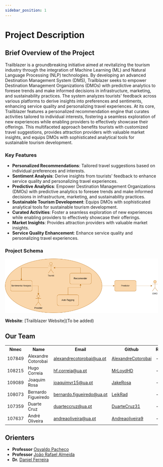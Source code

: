 ```yaml
---
sidebar_position: 1
---
```


# Project Description

## Brief Overview of the Project

Trailblazer is a groundbreaking initiative aimed at revitalizing the tourism industry through the integration of Machine Learning (ML) and Natural Language Processing (NLP) technologies. By developing an advanced Destination Management System (DMS), Trailblazer seeks to empower Destination Management Organizations (DMOs) with predictive analytics to foresee trends and make informed decisions in infrastructure, marketing, and sustainability practices. The system analyzes tourists' feedback across various platforms to derive insights into preferences and sentiments, enhancing service quality and personalizing travel experiences. At its core, Trailblazer features a personalized recommendation engine that curates activities tailored to individual interests, fostering a seamless exploration of new experiences while enabling providers to effectively showcase their offerings. This multifaceted approach benefits tourists with customized travel suggestions, provides attraction providers with valuable market insights, and equips DMOs with sophisticated analytical tools for sustainable tourism development.

### Key Features

- **Personalized Recommendations**: Tailored travel suggestions based on individual preferences and interests.
- **Sentiment Analysis**: Derive insights from tourists' feedback to enhance service quality and personalizing travel experiences.
- **Predictive Analytics**: Empower Destination Management Organizations (DMOs) with predictive analytics to foresee trends and make informed decisions in infrastructure, marketing, and sustainability practices.
- **Sustainable Tourism Development**: Equips DMOs with sophisticated analytical tools for sustainable tourism development.
- **Curated Activities**: Foster a seamless exploration of new experiences while enabling providers to effectively showcase their offerings.
- **Market Insights**: Provides attraction providers with valuable market insights.
- **Service Quality Enhancement**: Enhance service quality and personalizing travel experiences.

### Project Schema

![Trailblazer Schema](../static/img/trailblazer_schema.png)

**Website**: [Trailblazer Website](To be added)

## Our Team

<table>
  <tr>
    <th>Nmec</th>
    <th>Name</th>
    <th>Email</th>
    <th>Github</th>
    <th>Roles</th>
  </tr>
  <tr>
    <td>107849</td>
    <td>Alexandre Cotorobai</td>
    <td><a href="mailto:alexandrecotorobai@ua.pt">alexandrecotorobai@ua.pt</a></td>
    <td><a href="https://github.com/AlexandreCotorobai">AlexandreCotorobai</a></td>
    <td>---</td>
  </tr>
  <tr>
    <td>108215</td>
    <td>Hugo Correia</td>
    <td><a href="mailto:hf.correia@ua.pt">hf.correia@ua.pt</a></td>
    <td><a href="https://github.com/MrLoydHD">MrLoydHD</a></td>
    <td>---</td>
  </tr>
  <tr>
    <td>109089</td>
    <td>Joaquim Rosa</td>
    <td><a href="mailto:joaquimvr15@ua.pt">joaquimvr15@ua.pt</a></td>
    <td><a href="https://github.com/JakeRosa">JakeRosa</a></td>
    <td>---</td>
  </tr>
  <tr>
    <td>108073</td>
    <td>Bernardo Figueiredo</td>
    <td><a href="mailto:bernardo.figueiredo@ua.pt">bernardo.figueiredo@ua.pt</a></td>
    <td><a href="https://github.com/LeikRad">LeikRad</a></td>
    <td>---</td>
  </tr>
  <tr>
    <td>107359</td>
    <td>Duarte Cruz</td>
    <td><a href="mailto:duarteccruz@ua.pt">duarteccruz@ua.pt</a></td>
    <td><a href="https://github.com/DuarteCruz31">DuarteCruz31</a></td>
    <td>---</td>
  </tr>
    <tr>
    <td>107637</td>
    <td>André Oliveira</td>
    <td><a href="mailto:andreaoliveira@ua.pt">andreaoliveira@ua.pt</a></td>
    <td><a href="https://github.com/andreaoliveira9">Andreaoliveira9</a></td>
    <td>---</td>
  </tr>
</table>

## Orienters

- **Professor** [Osvaldo Pacheco](https://www.ua.pt/pt/p/10313442)
- **Professor** [João Rafael Almeida](https://www.ua.pt/pt/p/80334491)
- **Dr.** [Daniel Ferreira](https://www.ua.pt/pt/p/80653922)

